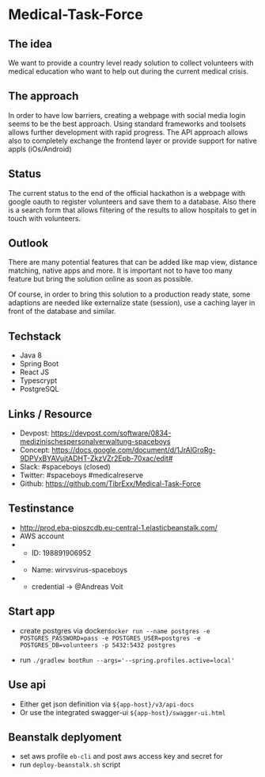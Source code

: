 # Medical-Task-Force

## The idea
We want to provide a country level ready solution to collect volunteers with medical education who want to help out during the current medical crisis.

## The approach
In order to have low barriers, creating a webpage with social media login seems to be the best approach.
Using standard frameworks and toolsets allows further development with rapid progress.
The API approach allows also to completely exchange the frontend layer or provide support for native appls (iOs/Android)

## Status
The current status to the end of the official hackathon is a webpage with google oauth to register volunteers and save them to a database.
Also there is a search form that allows filtering of the results to allow hospitals to get in touch with volunteers.

## Outlook
There are many potential features that can be added like map view, distance matching, native apps and more.
It is important not to have too many feature but bring the solution online as soon as possible.

Of course, in order to bring this solution to a production ready state, some adaptions are needed like externalize state (session),
use a caching layer in front of the database and similar.

## Techstack
* Java 8
* Spring Boot
* React JS
* Typescrypt
* PostgreSQL

## Links / Resource
* Devpost: https://devpost.com/software/0834-medizinischespersonalverwaltung-spaceboys
* Concept: https://docs.google.com/document/d/1JrAlGroRg-9DPVxBYAVujtADHT-ZkzVZr2Epb-70xac/edit#
* Slack: #spaceboys (closed)
* Twitter: #spaceboys #medicalreserve
* Github: https://github.com/TibrExx/Medical-Task-Force

## Testinstance
* http://prod.eba-pipszcdb.eu-central-1.elasticbeanstalk.com/
* AWS account
* * ID: 198891906952
* * Name: wirvsvirus-spaceboys
* * credential -> @Andreas Voit

## Start app
* create postgres via docker`docker run --name postgres -e POSTGRES_PASSWORD=pass -e POSTGRES_USER=postgres -e POSTGRES_DB=volunteers -p 5432:5432 postgres`

* run `./gradlew bootRun --args='--spring.profiles.active=local'`

## Use api
* Either get json definition via `${app-host}/v3/api-docs`
* Or use the integrated swagger-ui `${app-host}/swagger-ui.html`

## Beanstalk deplyoment
* set aws profile `eb-cli` and post aws access key and secret for
* run `deploy-beanstalk.sh` script
